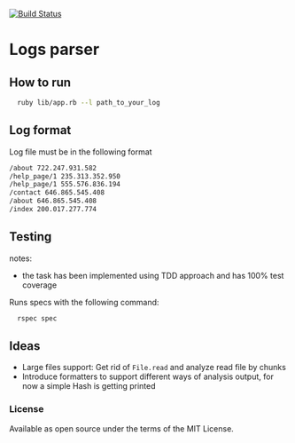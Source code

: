 [![Build Status](https://travis-ci.com/alexshgov/sp-test-task.svg?branch=master)](https://travis-ci.com/alexshgov/sp-test-task)

# Logs parser 

## How to run

```bash
  ruby lib/app.rb --l path_to_your_log
```

## Log format

Log file must be in the following format

```bash
/about 722.247.931.582
/help_page/1 235.313.352.950
/help_page/1 555.576.836.194
/contact 646.865.545.408
/about 646.865.545.408
/index 200.017.277.774
```

## Testing

notes:
* the task has been implemented using TDD approach and has 100% test coverage

Runs specs with the following command:

```bash
  rspec spec
```

## Ideas

* Large files support: Get rid of `File.read` and analyze read file by chunks
* Introduce formatters to support different ways of analysis output, for now a simple Hash is getting printed

### License

Available as open source under the terms of the MIT License.
